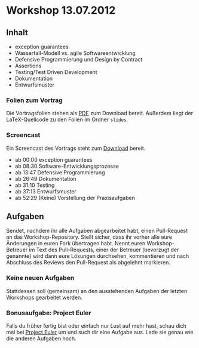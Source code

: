 # Workshop 13.07.2012

## Inhalt

 - exception guarantees
 - Wasserfall-Modell vs. agile Softwareentwicklung
 - Defensive Programmierung und Design by Contract
 - Assertions
 - Testing/Test Driven Development
 - Dokumentation
 - Entwurfsmuster

### Folien zum Vortrag

Die Vortragsfolien stehen als [PDF](https://github.com/downloads/kit-cpp-workshop/workshop-ss12-11/slides.pdf) zum Download bereit. Außerdem liegt der LaTeX-Quellcode zu den Folien im Ordner `slides`.

### Screencast

Ein Screencast des Vortrags steht zum [Download](http://ubuntuone.com/7l3AYXaeiUpkBiZqKVdrN4) bereit.

 * ab 00:00 exception guarantees
 * ab 08:30 Software-Entwicklungsprozesse
 * ab 13:47 Defensive Programmierung
 * ab 26:49 Dokumentation
 * ab 31:10 Testing
 * ab 37:13 Entwurfsmuster
 * ab 52:29 (Keine) Vorstellung der Praxisaufgaben

## Aufgaben

Sendet, nachdem ihr alle Aufgaben abgearbeitet habt, einen Pull-Request an das Workshop-Repository. Stellt sicher, dass ihr vorher alle eure Änderungen in euren Fork übertragen habt. Nennt euren Workshop-Betreuer im Text des Pull-Requests, einer der Betreuer (bevorzugt der genannte) wird dann eure Lösungen durchsehen, kommentieren und nach Abschluss des Reviews den Pull-Request als abgelehnt markieren.

### Keine neuen Aufgaben

Stattdessen soll (gemeinsam) an den ausstehenden Aufgaben der letzten Workshops gearbeitet werden.

### Bonusaufgabe: Project Euler

Falls du früher fertig bist oder einfach nur Lust auf mehr hast, schau dich mal bei [Project Euler](http://projecteuler.net/) um und such dir eine Aufgabe aus. Lade sie genau wie die anderen Aufgaben hoch.
